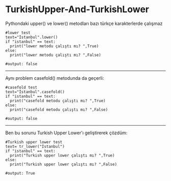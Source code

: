 # TurkishUpper-And-TurkishLower

Pythondaki upper() ve lower() metodları bazı türkçe karakterlerde çalışmaz

```
#lower test
text="İstanbul".lower()
if "istanbul" == text:
  print("lower metodu çalıştı mı? ",True)   
else:
  print("lower metodu çalıştı mı? ",False)

#output: false
```
---




Aynı problem casefold() metodunda da geçerli:

```
#casefold test
text="İstanbul".casefold()
if "istanbul" == text:
  print("casefold metodu çalıştı mı? ",True)   
else:
  print("casefold metodu çalıştı mı? ",False)
  
#output: false
```
---




Ben bu sorunu Turkish Upper Lower'ı geliştirerek çözdüm:

```
#Turkish upper lower test
text= tr_lower("İstanbul")
if "istanbul" == text:
  print("Turkish upper lower çalıştı mı? ",True)   
else:
  print("Turkish upper lower çalıştı mı? ",False)
  
#output: True
```
